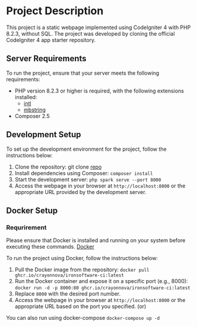 # Project Description

This project is a static webpage implemented using CodeIgniter 4 with PHP 8.2.3, without SQL. The project was developed by cloning the official CodeIgniter 4 app starter repository.

## Server Requirements

To run the project, ensure that your server meets the following requirements:

- PHP version 8.2.3 or higher is required, with the following extensions installed:
  - [intl](http://php.net/manual/en/intl.requirements.php)
  - [mbstring](http://php.net/manual/en/mbstring.installation.php)
- Composer 2.5

## Development Setup

To set up the development environment for the project, follow the instructions below:

1. Clone the repository: git clone [repo](https://github.com/crayonnova/ironsoftware-ci)
2. Install dependencies using Composer: `composer install`
3. Start the development server: `php spark serve --port 8000`
4. Access the webpage in your browser at `http://localhost:8000` or the appropriate URL provided by the development server.

## Docker Setup
### Requrirement 
  Please ensure that Docker is installed and running on your system before executing these commands. [Docker](https://docs.docker.com/engine/install/)
  
To run the project using Docker, follow the instructions below:

1. Pull the Docker image from the repository: `docker pull ghcr.io/crayonnova/ironsoftware-ci:latest`
2. Run the Docker container and expose it on a specific port (e.g., 8000): `docker run -d -p 8000:80 ghcr.io/crayonnova/ironsoftware-ci:latest`
3. Replace `8000` with the desired port number.
4. Access the webpage in your browser at `http://localhost:8000` or the appropriate URL based on the port you specified.
(or)

You can also run using docker-compose `docker-compose up -d`


